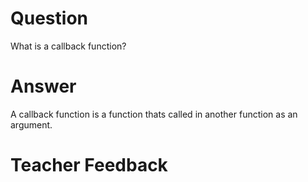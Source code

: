 # Question

What is a callback function?

# Answer
A callback function is a function thats called in another function as an argument.

# Teacher Feedback
